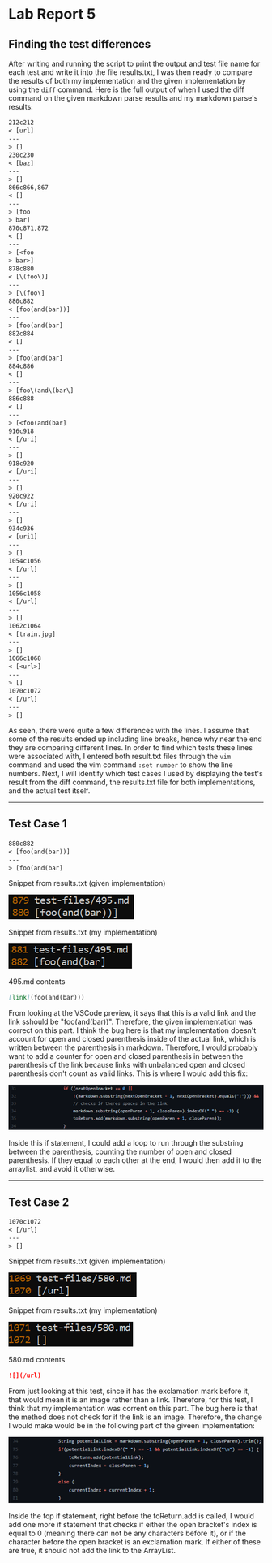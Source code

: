 # Lab Report 5

## Finding the test differences

After writing and running the script to print the output and test file name for each test and write it into the file results.txt, I was then ready to compare the results of both my implementation and the given implementation by using the `diff` command. Here is the full output of when I used the diff command on the given markdown parse results and my markdown parse's results:

```
212c212
< [url]
---
> []
230c230
< [baz]
---
> []
866c866,867
< []
---
> [foo
> bar]
870c871,872
< []
---
> [<foo
> bar>]
878c880
< [\(foo\)]
---
> [\(foo\]
880c882
< [foo(and(bar))]
---
> [foo(and(bar]
882c884
< []
---
> [foo(and(bar]
884c886
< []
---
> [foo\(and\(bar\]
886c888
< []
---
> [<foo(and(bar]
916c918
< [/uri]
---
> []
918c920
< [/uri]
---
> []
920c922
< [/uri]
---
> []
934c936
< [uri1]
---
> []
1054c1056
< [/url]
---
> []
1056c1058
< [/url]
---
> []
1062c1064
< [train.jpg]
---
> []
1066c1068
< [<url>]
---
> []
1070c1072
< [/url]
---
> []
```
As seen, there were quite a few differences with the lines. I assume that some of the results ended up including line breaks, hence why near the end they are comparing different lines. In order to find which tests these lines were associated with, I entered both result.txt files through the `vim` command and used the vim command `:set number` to show the line numbers. Next, I will identify which test cases I used by displaying the test's result from the diff command, the results.txt file for both implementations, and the actual test itself.

---

## Test Case 1

```
880c882
< [foo(and(bar))]
---
> [foo(and(bar]
```
Snippet from results.txt (given implementation)

![Test 1](images/lab-report-5/results-test-1.png)

Snippet from results.txt (my implementation)

![My Test 1](images/lab-report-5/myresults-test-1.png)

495.md contents
```md
[link](foo(and(bar)))
```

From looking at the VSCode preview, it says that this is a valid link and the link sshould be "foo(and(bar))". Therefore, the given implementation was correct on this part. I think the bug here is that my implementation doesn't account for open and closed parenthesis inside of the actual link, which is written between the parenthesis in markdown. Therefore, I would probably want to add a counter for open and closed parenthesis in between the parenthesis of the link because links with unbalanced open and closed parenthesis don't count as valid links. This is where I would add this fix:

![My Implementation Fix](images/lab-report-5/test1-code.png)

Inside this if statement, I could add a loop to run through the substring between the parenthesis, counting the number of open and closed parenthesis. If they equal to each other at the end, I would then add it to the arraylist, and avoid it otherwise.

---

## Test Case 2

```
1070c1072
< [/url]
---
> []
```

Snippet from results.txt (given implementation)

![Test 2](images/lab-report-5/results-test-2.png)

Snippet from results.txt (my implementation)  

![My Test 2](images/lab-report-5/myresults-test-2.png)

580.md contents
```md
![](/url)
```

From just looking at this test, since it has the exclamation mark before it, that would mean it is an image rather than a link. Therefore, for this test, I think that my implementation was corrent on this part. The bug here is that the method does not check for if the link is an image. Therefore, the change I would make would be in the following part of the giveen implementation:

![Given Implementation Fix](images/lab-report-5/test2-code.png)

Inside the top if statement, right before the toReturn.add is called, I would add one more if statement that checks if either the open bracket's index is equal to 0 (meaning there can not be any characters before it), or if the character before the open bracket is an exclamation mark. If either of these are true, it should not add the link to the ArrayList.